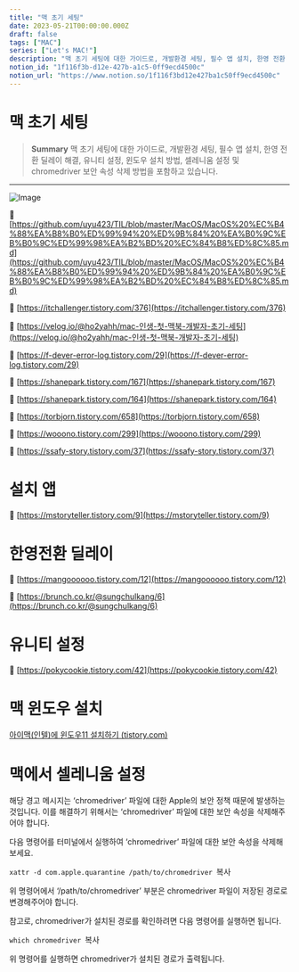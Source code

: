 ```yaml
---
title: "맥 초기 세팅"
date: 2023-05-21T00:00:00.000Z
draft: false
tags: ["MAC"]
series: ["Let's MAC!"]
description: "맥 초기 세팅에 대한 가이드로, 개발환경 세팅, 필수 앱 설치, 한영 전환 딜레이 해결, 유니티 설정, 윈도우 설치 방법, 셀레니움 설정 및 chromedriver 보안 속성 삭제 방법을 포함하고 있습니다."
notion_id: "1f116f3b-d12e-427b-a1c5-0ff9ecd4500c"
notion_url: "https://www.notion.so/1f116f3bd12e427ba1c50ff9ecd4500c"
---
```


# 맥 초기 세팅

> **Summary**
> 맥 초기 세팅에 대한 가이드로, 개발환경 세팅, 필수 앱 설치, 한영 전환 딜레이 해결, 유니티 설정, 윈도우 설치 방법, 셀레니움 설정 및 chromedriver 보안 속성 삭제 방법을 포함하고 있습니다.

---

![Image](https://prod-files-secure.s3.us-west-2.amazonaws.com/09ccd4d5-876c-4bba-bbdf-cc77a0a11257/9e395ecd-6bba-48ef-9653-d126d06066e8/Untitled.png?X-Amz-Algorithm=AWS4-HMAC-SHA256&X-Amz-Content-Sha256=UNSIGNED-PAYLOAD&X-Amz-Credential=ASIAZI2LB466ZDFOMWCN%2F20250724%2Fus-west-2%2Fs3%2Faws4_request&X-Amz-Date=20250724T083808Z&X-Amz-Expires=3600&X-Amz-Security-Token=IQoJb3JpZ2luX2VjEAAaCXVzLXdlc3QtMiJIMEYCIQDLptkRAUW4%2BfSbeoNHJTway5zMBa6E5ClE1KMfTCDN1QIhAM9ng125R6ejgDv3Fo%2Br36mbJgAm%2BZX8Clm9oYGNUDZnKv8DCCkQABoMNjM3NDIzMTgzODA1IgyUzIuSxCZhEAyXEiwq3ANh%2F%2FtS1UDdDrcjCzgDttq5ZyD1FFhJ%2F1jiMMzBykCGL2s%2FDDEWIegRjiZiC50HUhe7PaSfOQBG%2Fac9RCV1sTsEg7c6u3o7vz9d82YiG%2BcG6tBkuI6aCy3Im%2BLx5hB1Fu8TZvbO7ytEdOgl0cqEwV8sRLHQTZUjV94xV9%2FAbmg0kRkIqc7TsQgv8E0jEbCrIOX%2B6gk14Chp9uTkaiNk0kt0DOytip4O7qh%2Bif%2BqwppvCVg5AUR6v8f2bopdXxirzfxJ9NBc%2Ba%2BBXuiPcv%2BIwhABDQDR5ayNz0CBgeA9vz7efYSazhemtN2d9VwgRWzSCCwX10UmPxXH5xoE0FiAunAAg5Hu%2FadMVG5Jr2QxhF0saIVHcRNuK15ZjLkUkt4z0yOGOowXYoc4Fd%2BFt1K1rILGE8kTbJe2LaBD1vrLPn9i%2BjUQZ1X2Fo%2FJVuMM0Jai5AoWDRQpm10NFHVdrFOBsrQzTcQNIETjo2stFngGWfiE2vqg9YLj3SmesxYNgaeYv09rME0ujegmWFs2YE6wDUGoH4hL31upvKWC1dN3KUWkt0HnjLDF2jgcrIL9qqYw4xhxWfB2NIAg5gGE8WBsVtgwndFkJqSGPUTKqPcFMfVNwxsLBxYzdninrwymrjCbz4fEBjqkAcWLaTkkEUR7QZtpkq70X%2F9NJyg1HAwsuSgnhfQAFSce0XflqUfpPWPR0P1x2kVhuRYDePQRQRNGAz0FNhtg8I8p5M0eGs6YMbe2LzkJjueCs5JcHORbnfV1ig53xBOIrOECSKaVFoGcXz1zZRmZnNc8AOB%2FBWlrPULQiAVDcRIzHF1ZXVyBXi%2BqOMc5lWXQR8hoFEP0uadUs3YnKF4yr4W4ITxc&X-Amz-Signature=02fc8eae03038d2a7ba6814330a69afb0f1f34e98251dd2977e5ec2a1d5bc343&X-Amz-SignedHeaders=host&x-amz-checksum-mode=ENABLED&x-id=GetObject)

🔗 [https://github.com/uyu423/TIL/blob/master/MacOS/MacOS%20%EC%B4%88%EA%B8%B0%ED%99%94%20%ED%9B%84%20%EA%B0%9C%EB%B0%9C%ED%99%98%EA%B2%BD%20%EC%84%B8%ED%8C%85.md](https://github.com/uyu423/TIL/blob/master/MacOS/MacOS%20%EC%B4%88%EA%B8%B0%ED%99%94%20%ED%9B%84%20%EA%B0%9C%EB%B0%9C%ED%99%98%EA%B2%BD%20%EC%84%B8%ED%8C%85.md)

🔗 [https://itchallenger.tistory.com/376](https://itchallenger.tistory.com/376)

🔗 [https://velog.io/@ho2yahh/mac-인생-첫-맥북-개발자-초기-세팅](https://velog.io/@ho2yahh/mac-인생-첫-맥북-개발자-초기-세팅)

🔗 [https://f-dever-error-log.tistory.com/29](https://f-dever-error-log.tistory.com/29)

🔗 [https://shanepark.tistory.com/167](https://shanepark.tistory.com/167)

🔗 [https://shanepark.tistory.com/164](https://shanepark.tistory.com/164)

🔗 [https://torbjorn.tistory.com/658](https://torbjorn.tistory.com/658)

🔗 [https://wooono.tistory.com/299](https://wooono.tistory.com/299)

🔗 [https://ssafy-story.tistory.com/37](https://ssafy-story.tistory.com/37)


# 설치 앱

🔗 [https://mstoryteller.tistory.com/9](https://mstoryteller.tistory.com/9)

# 한영전환 딜레이

🔗 [https://mangoooooo.tistory.com/12](https://mangoooooo.tistory.com/12)

🔗 [https://brunch.co.kr/@sungchulkang/6](https://brunch.co.kr/@sungchulkang/6)

# 유니티 설정

🔗 [https://pokycookie.tistory.com/42](https://pokycookie.tistory.com/42)


# 맥 윈도우 설치

[아이맥(인텔)에 윈도우11 설치하기 (tistory.com)](https://ilikeafrica.tistory.com/70)


# 맥에서 셀레니움 설정

해당 경고 메시지는 ‘chromedriver’ 파일에 대한 Apple의 보안 정책 때문에 발생하는 것입니다. 이를 해결하기 위해서는 ‘chromedriver’ 파일에 대한 보안 속성을 삭제해주어야 합니다.

다음 명령어를 터미널에서 실행하여 ‘chromedriver’ 파일에 대한 보안 속성을 삭제해보세요.

`xattr -d com.apple.quarantine /path/to/chromedriver
`복사

위 명령어에서 ‘/path/to/chromedriver’ 부분은 chromedriver 파일이 저장된 경로로 변경해주어야 합니다.

참고로, chromedriver가 설치된 경로를 확인하려면 다음 명령어를 실행하면 됩니다.

`which chromedriver
`복사

위 명령어를 실행하면 chromedriver가 설치된 경로가 출력됩니다.


